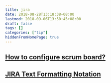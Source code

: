```yaml
---
title: jira
date: 2018-08-28T13:18:38+08:00
lastmod: 2018-09-06T13:50:45+08:00
draft: false
tags: []
categories: ["tip"]
hiddenFromHomePage: true
---
```




## [How to configure scrum board?](https://www.youtube.com/watch?v=B_l3rHw5Brg)
## [JIRA Text Formatting Notation](https://jira.atlassian.com/secure/WikiRendererHelpAction.jspa?section=all)
